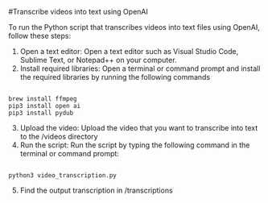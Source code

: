 
#Transcribe videos into text using OpenAI

To run the Python script that transcribes videos into text files using OpenAI, follow these steps:

1. Open a text editor: Open a text editor such as Visual Studio Code, Sublime Text, or Notepad++ on your computer.
2. Install required libraries: Open a terminal or command prompt and install the required libraries by running the following commands

<pre><code>
brew install ffmpeg
pip3 install open ai
pip3 install pydub 
</code></pre>


3. Upload the video: Upload the video that you want to transcribe into text to the /videos directory
4. Run the script: Run the script by typing the following command in the terminal or command prompt:

<pre><code>
python3 video_transcription.py
</code></pre>

5. Find the output transcription in /transcriptions

